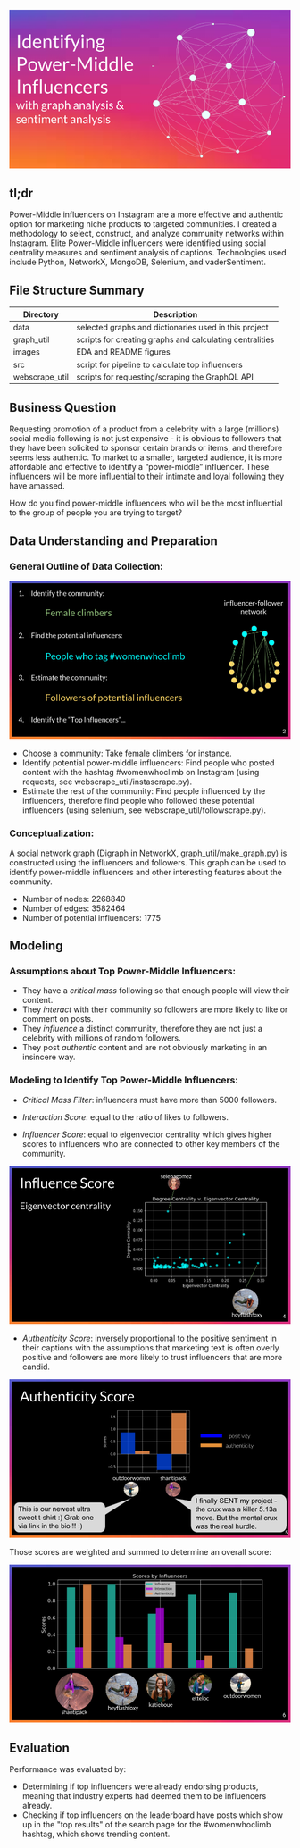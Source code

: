 ![Title](images/Title_woname.png)

## tl;dr
Power-Middle influencers on Instagram are a more effective and authentic option for marketing niche products to targeted communities. I created a methodology to select, construct, and analyze community networks within Instagram. Elite Power-Middle influencers were identified using social centrality measures and sentiment analysis of captions. Technologies used include Python, NetworkX, MongoDB, Selenium, and vaderSentiment.

## File Structure Summary
Directory | Description
------------ | -------------
data | selected graphs and dictionaries used in this project
graph_util | scripts for creating graphs and calculating centralities
images | EDA and README figures
src | script for pipeline to calculate top influencers
webscrape_util | scripts for requesting/scraping the GraphQL API


## Business Question

Requesting promotion of a product from a celebrity with a large (millions) social media following is not just expensive - it is obvious to followers that they have been solicited to sponsor certain brands or items, and therefore seems less authentic. To market to a smaller, targeted audience, it is more affordable and effective to identify a “power-middle” influencer. These influencers will be more influential to their intimate and loyal following they have amassed.

How do you find power-middle influencers who will be the most influential to the group of people you are trying to target?

## Data Understanding and Preparation

### General Outline of Data Collection:

![Data Collection](images/DataCollection.png)

 - Choose a community: Take female climbers for instance.
 - Identify potential power-middle influencers: Find people who posted content with the hashtag #womenwhoclimb on Instagram (using requests, see webscrape_util/instascrape.py).
 - Estimate the rest of the community: Find people influenced by the influencers, therefore find people who followed these potential influencers (using selenium, see webscrape_util/followscrape.py).

### Conceptualization:
A social network graph (Digraph in NetworkX, graph_util/make_graph.py) is constructed using the influencers and followers. This graph can be used to identify power-middle influencers and other interesting features about the community.
* Number of nodes: 2268840
* Number of edges: 3582464
* Number of potential influencers: 1775

## Modeling

### Assumptions about Top Power-Middle Influencers:
- They have a *critical mass* following so that enough people will view their content.
- They *interact* with their community so followers are more likely to like or comment on posts.
- They *influence* a distinct community, therefore they are not just a celebrity with millions of random followers.
- They post *authentic* content and are not obviously marketing in an insincere way.

### Modeling to Identify Top Power-Middle Influencers:
- *Critical Mass Filter*: influencers must have more than 5000 followers.

- *Interaction Score*: equal to the ratio of likes to followers.

- *Influencer Score*: equal to eigenvector centrality which gives higher scores to influencers who are connected to other key members of the community.

![Influence Score](images/InfluenceScore.png)

- *Authenticity Score*: inversely proportional to the positive sentiment in their captions with the assumptions that marketing text is often overly positive and followers are more likely to trust influencers that are more candid.

![Authenticity Score](images/AuthenticityScore.png)


Those scores are weighted and summed to determine an overall score:

![Overall Score](images/OverallScore.png)

## Evaluation
Performance was evaluated by:
- Determining if top influencers were already endorsing products, meaning that industry experts had deemed them to be influencers already.
- Checking if top influencers on the leaderboard have posts which show up in the "top results" of the search page for the #womenwhoclimb hashtag, which shows trending content.
